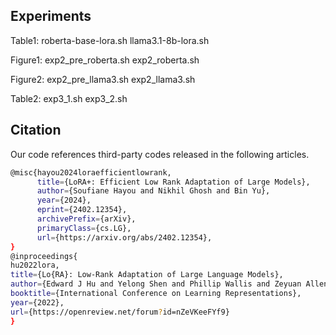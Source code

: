 ## Experiments

Table1:
roberta-base-lora.sh
llama3.1-8b-lora.sh

Figure1:
exp2_pre_roberta.sh
exp2_roberta.sh

Figure2:
exp2_pre_llama3.sh
exp2_llama3.sh

Table2:
exp3_1.sh
exp3_2.sh

## Citation

Our code references third-party codes released in the following articles.
```bash
@misc{hayou2024loraefficientlowrank,
      title={LoRA+: Efficient Low Rank Adaptation of Large Models}, 
      author={Soufiane Hayou and Nikhil Ghosh and Bin Yu},
      year={2024},
      eprint={2402.12354},
      archivePrefix={arXiv},
      primaryClass={cs.LG},
      url={https://arxiv.org/abs/2402.12354}, 
}
@inproceedings{
hu2022lora,
title={Lo{RA}: Low-Rank Adaptation of Large Language Models},
author={Edward J Hu and Yelong Shen and Phillip Wallis and Zeyuan Allen-Zhu and Yuanzhi Li and Shean Wang and Lu Wang and Weizhu Chen},
booktitle={International Conference on Learning Representations},
year={2022},
url={https://openreview.net/forum?id=nZeVKeeFYf9}
}
```